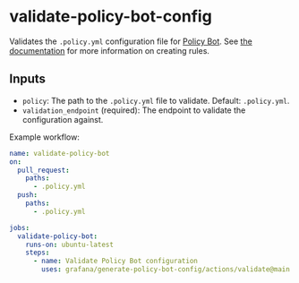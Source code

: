 # validate-policy-bot-config

Validates the `.policy.yml` configuration file for [Policy Bot][policy-bot]. See
[the documentation][policy-bot-docs] for more information on creating rules.

[policy-bot]: https://github.com/palantir/policy-bot
[policy-bot-docs]: https://github.com/palantir/policy-bot?tab=readme-ov-file#configuration

## Inputs

- `policy`: The path to the `.policy.yml` file to validate. Default: `.policy.yml`.
- `validation_endpoint` (required): The endpoint to validate the configuration
  against.

Example workflow:

```yaml
name: validate-policy-bot
on:
  pull_request:
    paths:
      - .policy.yml
  push:
    paths:
      - .policy.yml

jobs:
  validate-policy-bot:
    runs-on: ubuntu-latest
    steps:
      - name: Validate Policy Bot configuration
        uses: grafana/generate-policy-bot-config/actions/validate@main
```
